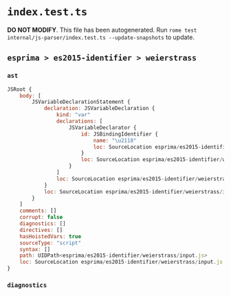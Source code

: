 # `index.test.ts`

**DO NOT MODIFY**. This file has been autogenerated. Run `rome test internal/js-parser/index.test.ts --update-snapshots` to update.

## `esprima > es2015-identifier > weierstrass`

### `ast`

```javascript
JSRoot {
	body: [
		JSVariableDeclarationStatement {
			declaration: JSVariableDeclaration {
				kind: "var"
				declarations: [
					JSVariableDeclarator {
						id: JSBindingIdentifier {
							name: "\u2118"
							loc: SourceLocation esprima/es2015-identifier/weierstrass/input.js 1:4-1:5 (\u2118)
						}
						loc: SourceLocation esprima/es2015-identifier/weierstrass/input.js 1:4-1:5
					}
				]
				loc: SourceLocation esprima/es2015-identifier/weierstrass/input.js 1:0-1:6
			}
			loc: SourceLocation esprima/es2015-identifier/weierstrass/input.js 1:0-1:6
		}
	]
	comments: []
	corrupt: false
	diagnostics: []
	directives: []
	hasHoistedVars: true
	sourceType: "script"
	syntax: []
	path: UIDPath<esprima/es2015-identifier/weierstrass/input.js>
	loc: SourceLocation esprima/es2015-identifier/weierstrass/input.js 1:0-2:0
}
```

### `diagnostics`

```

```
